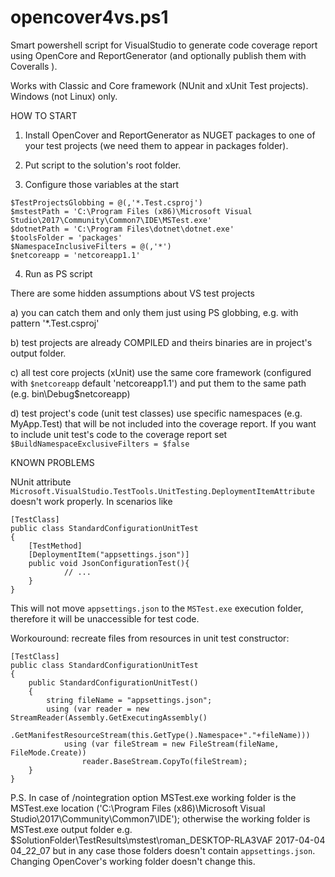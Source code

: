 # opencover4vs.ps1
Smart powershell script for VisualStudio to generate code coverage report using OpenCore and ReportGenerator (and optionally publish them with Coveralls ).

Works with Classic and Core framework (NUnit and xUnit Test projects). Windows (not Linux) only.

HOW TO START
1. Install OpenCover and ReportGenerator as NUGET packages to one of your test projects (we need them to appear in packages folder).

2. Put script to the solution's root folder.

3. Configure those variables at the start
```
$TestProjectsGlobbing = @(,'*.Test.csproj')
$mstestPath = 'C:\Program Files (x86)\Microsoft Visual Studio\2017\Community\Common7\IDE\MSTest.exe' 
$dotnetPath = 'C:\Program Files\dotnet\dotnet.exe'
$toolsFolder = 'packages'
$NamespaceInclusiveFilters = @(,'*') 
$netcoreapp = 'netcoreapp1.1'
```

4. Run as PS script

There are some hidden assumptions about VS test projects

   a) you can catch them and only them just using PS globbing, e.g. with pattern '*.Test.csproj'
   
   b) test projects are already COMPILED and theirs binaries are in project's output folder. 
   
   c) all test core projects (xUnit) use the same core framework (configured with `$netcoreapp` default 'netcoreapp1.1') and put them to the same path (e.g. bin\Debug\$netcoreapp)
   
   d) test project's code (unit test classes) use specific namespaces (e.g. MyApp.Test) that will be not included into the coverage report. If you want to include unit test's code to the coverage report set `$BuildNamespaceExclusiveFilters = $false`

KNOWN PROBLEMS

NUnit attribute `Microsoft.VisualStudio.TestTools.UnitTesting.DeploymentItemAttribute` doesn't work properly. In scenarios like

    [TestClass]
    public class StandardConfigurationUnitTest
    {
        [TestMethod]
        [DeploymentItem("appsettings.json")]
        public void JsonConfigurationTest(){
                // ...    
        }
    }

This will not move `appsettings.json` to the `MSTest.exe` execution folder, therefore it will be unaccessible for test code.

Workouround: recreate files from resources in unit test constructor:

    [TestClass]
    public class StandardConfigurationUnitTest
    {
        public StandardConfigurationUnitTest()
        {
            string fileName = "appsettings.json";
            using (var reader = new StreamReader(Assembly.GetExecutingAssembly()
                .GetManifestResourceStream(this.GetType().Namespace+"."+fileName)))
                using (var fileStream = new FileStream(fileName, FileMode.Create))
                    reader.BaseStream.CopyTo(fileStream);
        }
    }

P.S. In case of /nointegration option MSTest.exe working folder is the MSTest.exe location ('C:\Program Files (x86)\Microsoft Visual Studio\2017\Community\Common7\IDE\'); otherwise the working folder is MSTest.exe output folder e.g. $SolutionFolder\TestResults\mstest\roman_DESKTOP-RLA3VAF 2017-04-04 04_22_07 but in any case those folders doesn't contain `appsettings.json`. Changing OpenCover's working folder doesn't change this.

